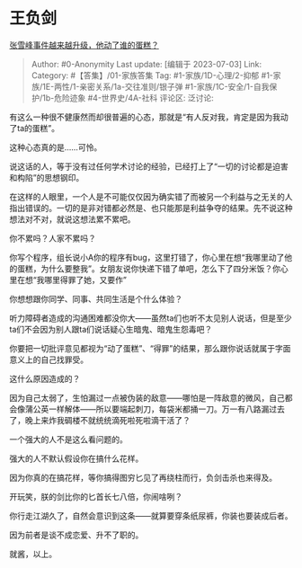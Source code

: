 # 王负剑
[张雪峰事件越来越升级，他动了谁的蛋糕？](https://www.zhihu.com/question/609466877/answer/3100819378)

> Author: #0-Anonymity
> Last update: [编辑于 2023-07-03]
> Link:
> Category: #【答集】/01-家族答集
> Tag: #1-家族/1D-心理/2-抑郁 #1-家族/1E-两性/1-亲密关系/1a-交往准则/银子弹 #1-家族/1C-安全/1-自我保护/1b-危险迹象 #4-世界史/4A-社科
> 评论区:
> 泛讨论:

有这么一种很不健康然而却很普遍的心态，那就是“有人反对我，肯定是因为我动了ta的蛋糕”。

这种心态真的是……可怜。

说这话的人，等于没有过任何学术讨论的经验，已经打上了“一切的讨论都是迫害和构陷”的思想钢印。

在这样的人眼里，一个人是不可能仅仅因为确实错了而被另一个利益与之无关的人指出错误的。一切的是非对错都必然是、也只能那是利益争夺的结果。先不说这种想法对不对，就说这想法累不累吧。

你不累吗？人家不累吗？

你写个程序，组长说小A你的程序有bug，这里打错了，你心里在想“我哪里动了他的蛋糕，为什么要整我”。女朋友说你快递下错了单吧，怎么下了四分米饭？你心里在想“我哪里得罪了她，又要作”

你想想跟你同学、同事、共同生活是个什么体验？

听力障碍者造成的沟通困难都没你大——虽然ta们也听不太见别人说话，但是至少ta们不会因为别人跟ta们说话疑心生暗鬼、暗鬼生怨毒吧？

你要把一切批评意见都视为“动了蛋糕”、“得罪”的结果，那么跟你说话就属于字面意义上的自己找罪受。

这什么原因造成的？

因为自己太弱了，生怕漏过一点被伪装的敌意——哪怕是一阵敌意的微风，自己都会像蒲公英一样解体——所以要端起刺刀，每袋米都捅一刀。万一有八路漏过去了，晚上来炸我碉楼不就统统滴死啦死啦滴干活了？

一个强大的人不是这么看问题的。

强大的人不默认假设你在搞什么花样。

因为你真的在搞花样，等你搞得图穷匕见了再绕柱而行，负剑击杀也来得及。

开玩笑，朕的剑比你的匕首长七八倍，你闹啥咧？

你行走江湖久了，自然会意识到这条——就算要穿条纸尿裤，你装也要装成后者。

因为前者是谈不成恋爱、升不了职的。

就酱，以上。
